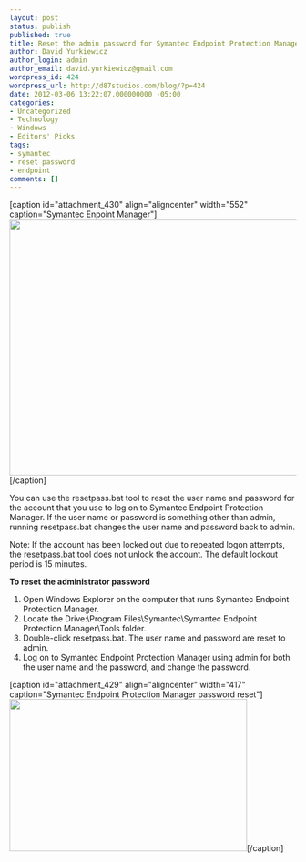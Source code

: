 ```yaml
---
layout: post
status: publish
published: true
title: Reset the admin password for Symantec Endpoint Protection Manager
author: David Yurkiewicz
author_login: admin
author_email: david.yurkiewicz@gmail.com
wordpress_id: 424
wordpress_url: http://d87studios.com/blog/?p=424
date: 2012-03-06 13:22:07.000000000 -05:00
categories:
- Uncategorized
- Technology
- Windows
- Editors' Picks
tags:
- symantec
- reset password
- endpoint
comments: []
---
```

[caption id="attachment_430" align="aligncenter" width="552" caption="Symantec Enpoint Manager"]<a href="http://d87studios.com/blog/wp-content/uploads/2012/03/symantec_enpoint_manager.png"><img class="size-full wp-image-430" title="symantec_enpoint_manager" src="http://d87studios.com/blog/wp-content/uploads/2012/03/symantec_enpoint_manager.png" alt="" width="552" height="450" /></a>[/caption]

You can use the resetpass.bat tool to reset the user name and password for the account that you use to log on to Symantec Endpoint Protection Manager. If the user name or password is something other than admin, running resetpass.bat changes the user name and password back to admin.
<p class="wp-caption">Note: If the account has been locked out due to repeated logon attempts, the resetpass.bat tool does not unlock the account. The default lockout period is 15 minutes.</p>
<strong>To reset the administrator password</strong>
<ol>
	<li>Open Windows Explorer on the computer that runs Symantec Endpoint Protection Manager.</li>
	<li>Locate the Drive:\Program Files\Symantec\Symantec Endpoint Protection Manager\Tools folder.</li>
	<li>Double-click resetpass.bat. The user name and password are reset to admin.</li>
	<li>Log on to Symantec Endpoint Protection Manager using admin for both the user name and the password, and change the password.</li>
</ol>
[caption id="attachment_429" align="aligncenter" width="417" caption="Symantec Endpoint Protection Manager password reset"]<a href="http://d87studios.com/blog/wp-content/uploads/2012/03/symantec_reset_pass.png"><img class="size-full wp-image-429" title="symantec_reset_pass" src="http://d87studios.com/blog/wp-content/uploads/2012/03/symantec_reset_pass.png" alt="" width="417" height="267" /></a>[/caption]
